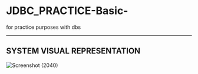 # JDBC_PRACTICE-Basic-
for practice purposes with dbs

--------------------------------

## SYSTEM VISUAL REPRESENTATION
![Screenshot (2040)](https://github.com/JohnCipher777/JDBC_PRACTICE-Basic-/assets/123635909/c69db9df-de15-414f-b714-047c8f1120a0)

